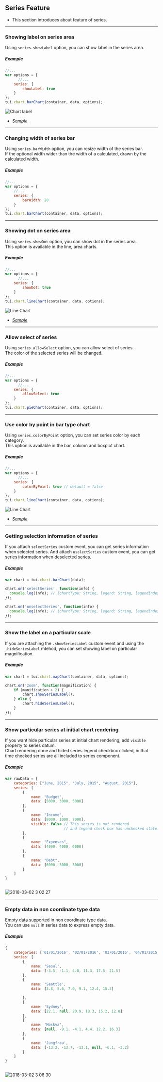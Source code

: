 ## Series Feature
* This section introduces about feature of series.

***

### Showing label on series area

Using `series.showLabel` option, you can show label in the series area.

##### Example

```javascript
//...
var options = {
      //...
    series: {
        showLabel: true
    }
};
tui.chart.barChart(container, data, options);
```

![Chart label](https://user-images.githubusercontent.com/35218826/36885318-96340ff4-1e29-11e8-9fee-ddebfb2f281d.png)

* _[Sample](https://nhn.github.io/tui.chart/latest/tutorial-example01-02-bar-chart-negative-data)_

***

### Changing width of series bar

Using `series.barWidth` option, you can resize width of the series bar.<br>
If the optional width wider than the width of a calculated, drawn by the calculated width.

##### Example

```javascript
//...
var options = {
    //...
    series: {
        barWidth: 20
    }
};
tui.chart.barChart(container, data, options);

```

***

### Showing dot on series area

Using `series.showDot` option, you can show dot in the series area.<br>
This option is available in the line, area charts.


##### Example

```javascript
//...
var options = {
      //...
    series: {
        showDot: true
    }
};
tui.chart.lineChart(container, data, options);
```

![Line Chart](https://user-images.githubusercontent.com/35218826/36885376-e3699870-1e29-11e8-8418-43001d491ff9.png)

* _[Sample](https://nhn.github.io/tui.chart/latest/tutorial-example03-01-line-chart-basic)_

***

### Allow select of series

Using `series.allowSelect` option, you can allow select of series.<br>
The color of the selected series will be changed.

##### Example

```javascript
//...
var options = {
      //...
    series: {
        allowSelect: true
    }
};
tui.chart.pieChart(container, data, options);

```

***

### Use color by point in bar type chart

Using `series.colorByPoint` option, you can set series color by each category.<br>
This option is available in the bar, column and boxplot chart.


##### Example

```javascript
//...
var options = {
      //...
    series: {
        colorByPoint: true // default = false
    }
};
tui.chart.lineChart(container, data, options);
```

![Line Chart](https://user-images.githubusercontent.com/35218826/36885376-e3699870-1e29-11e8-8418-43001d491ff9.png)

* _[Sample](https://nhn.github.io/tui.chart/latest/tutorial-example03-01-line-chart-basic)_

***

### Getting selection information of series

If you attach `selectSeries` custom event, you can get series information when selected series.
And attach `uselectSeries` custom event, you can get series information when deselected series.

##### Example

```javascript
var chart = tui.chart.barChart(data);

chart.on('selectSeries', function(info) {
  console.log(info); // {chartType: String, legend: String, legendIndex: Number, index: number}
});

chart.on('unselectSeries', function(info) {
  console.log(info); // {chartType: String, legend: String, legendIndex: Number, index: number}
});
```

***

### Show the label on a particular scale

If you are attaching the `.showSeriesLabel` custom event and using the `.hideSeriesLabel` mtehod, you can set showing label on particular magnification.


##### Example

```javascript
var chart = tui.chart.mapChart(container, data, options);

chart.on('zoom', function(magnification) {
    if (manification > 2) {
        chart.showSeriesLabel();
    } else {
        chart.hideSeriesLabel();
    }
});
```

***


### Show particular series at initial chart rendering

If you want hide particular series at initial chart rendering, add `visible` property to series datum.
<br>
Chart rendering done and hided series legend checkbox clicked, in that time checked series are all included to series component.

##### Example
``` javascript
var rawData = {
    categories: ["June, 2015", "July, 2015", "August, 2015"],
    series: [
        {
            name: "Budget",
            data: [5000, 3000, 5000]
        },
        {
            name: "Income",
            data: [8000, 1000, 7000],
            visible: false // This series is not rendered
                           // and legend check box has unchecked state.
        },
        {
            name: "Expenses",
            data: [4000, 4000, 6000]
        },
        {
            name: "Debt",
            data: [6000, 3000, 3000]
        }
    ]
}
        
```

![2018-03-02 3 02 27](https://user-images.githubusercontent.com/35218826/36885528-ced3554e-1e2a-11e8-8fc1-3cbfbb407357.png)


***

### Empty data in non coordinate type data

Empty data supported in non coordinate type data.
<br>
You can use `null` in series data to express empty data.

##### Example

```javascript
{
    categories: ['01/01/2016', '02/01/2016', '03/01/2016', '04/01/2015', '05/01/2016', '06/01/2016'],
    series: [
        {
            name: 'Seoul',
            data: [-3.5, -1.1, 4.0, 11.3, 17.5, 21.5]
        },
        {
            name: 'Seattle',
            data: [3.8, 5.6, 7.0, 9.1, 12.4, 15.3]

        },
        {
            name: 'Sydney',
            data: [22.1, null, 20.9, 18.3, 15.2, 12.8]
        },
        {
            name: 'Moskva',
            data: [null, -9.1, -4.1, 4.4, 12.2, 16.3]
        },
        {
            name: 'Jungfrau',
            data: [-13.2, -13.7, -13.1, null, -6.1, -3.2]
        }
    ]
}
        
```
![2018-03-02 3 06 30](https://user-images.githubusercontent.com/35218826/36885594-5ae9d774-1e2b-11e8-89b6-133b3b51f22d.png)
